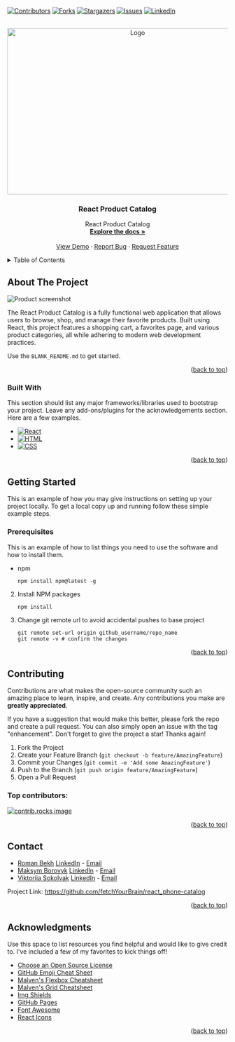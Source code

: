 <a id="readme-top"></a>

[![Contributors][contributors-shield]][contributors-url]
[![Forks][forks-shield]][forks-url]
[![Stargazers][stars-shield]][stars-url]
[![Issues][issues-shield]][issues-url]
[![LinkedIn][linkedin-shield]][linkedin-url]

<!-- PROJECT LOGO -->
<br />
<div align="center">
<a href="№">
<img src="public/img/icons/logo.svg" alt="Logo" width="580" height="380">
</a>

<h3 align="center">React Product Catalog</h3>

<p align="center">
React Product Catalog
<br />
<a href="https://github.com/fetchYourBrain/react_phone-catalog"><strong>Explore the docs »</strong></a>
<br />
<br />
<a href="https://fetchyourbrain.github.io/react_phone-catalog/">View Demo</a>
·
<a href="https://github.com/fetchYourBrain/react_phone-catalog/issues/new?labels=bug&template=bug-report.md
">Report Bug</a>
·
<a href="https://github.com/fetchYourBrain/react_phone-catalog/issues/new?labels=enhancement&template=feature-request.md
">Request Feature</a>
</p>
</div>

<!-- TABLE OF CONTENTS -->
<details>
<summary>Table of Contents</summary>
<ol>
<li>
<a href="#about-the-project">About The Project</a>
<ul>
<li><a href="#built-with">Built With</a></li>
</ul>
</li>
<li>
<a href="#getting-started">Getting Started</a>
<ul>
<li><a href="#prerequisites">Prerequisites</a></li>
<li><a href="#installation">Installation</a></li>
</ul>
</li>
<li><a href="#contributing">Contributing</a></li>
<li><a href="#contact">Contact</a></li>
<li><a href="#acknowledgments">Acknowledgments</a></li>
</ol>
</details>

<!-- ABOUT THE PROJECT -->

## About The Project

![Product screenshot][product-screenshot]

The React Product Catalog is a fully functional web application that allows users to browse, shop, and manage their favorite products. Built using React, this project features a shopping cart, a favorites page, and various product categories, all while adhering to modern web development practices.

Use the `BLANK_README.md` to get started.

<p align="right">(<a href="#readme-top">back to top</a>)</p>

### Built With

This section should list any major frameworks/libraries used to bootstrap your project. Leave any add-ons/plugins for the acknowledgements section. Here are a few examples.

- [![React][React.js]][React-url]
- [![HTML][HTML-shield]][HTML-url]
- [![CSS][CSS-shield]][CSS-reference]

<p align="right">(<a href="#readme-top">back to top</a>)</p>

<!-- GETTING STARTED -->

## Getting Started

This is an example of how you may give instructions on setting up your project locally.
To get a local copy up and running follow these simple example steps.

### Prerequisites

This is an example of how to list things you need to use the software and how to install them.

- npm
    
    ```
    npm install npm@latest -g
    
    ```
    

    
2. Install NPM packages
    
    ```
    npm install
    
    ```
    
3. Change git remote url to avoid accidental pushes to base project
    
    ```
    git remote set-url origin github_username/repo_name
    git remote -v # confirm the changes
    
    ```
    

<p align="right">(<a href="#readme-top">back to top</a>)</p>

<!-- CONTRIBUTING -->

## Contributing

Contributions are what makes the open-source community such an amazing place to learn, inspire, and create. Any contributions you make are **greatly appreciated**.

If you have a suggestion that would make this better, please fork the repo and create a pull request. You can also simply open an issue with the tag "enhancement".
Don't forget to give the project a star! Thanks again!

1. Fork the Project
2. Create your Feature Branch (`git checkout -b feature/AmazingFeature`)
3. Commit your Changes (`git commit -m 'Add some AmazingFeature'`)
4. Push to the Branch (`git push origin feature/AmazingFeature`)
5. Open a Pull Request

### Top contributors:

<a href="https://github.com/fetchYourBrain/react_phone-catalog/graphs/contributors">
<img src="https://drive.google.com/uc?id=1ytU2sgWNijue298oSXXAfb5kDTlD8JQx" alt="contrib.rocks image" />
</a>

<p align="right">(<a href="#readme-top">back to top</a>)</p>


## Contact
<ul>
    <li><a href="https://github.com/coldshein" target="_blank">Roman Bekh</a> <a href="https://www.linkedin.com/in/roman-bekh-dev">LinkedIn<a/> - <a href="mailto:bekh.roman.dev@gmail.com">Email<a/></li>
    <li><a href="https://github.com/MaxBorovique" target="_blank">Maksym Borovyk</a> <a href="https://www.linkedin.com/in/maksym-borovyk-front-end">LinkedIn<a/> - <a href="mailto:borovyk.maxym@gmail.com">Email<a/></li>
    <li><a href="https://github.com/victoriasokolvak" target="_blank">Viktoriia Sokolvak</a> <a href="https://www.linkedin.com/in/viktoriia-sokolvak-134805331">LinkedIn<a/> - <a href="mailto:viktoriia.sokolvak@gmail.com">Email<a/></li>
</ul>

Project Link: https://github.com/fetchYourBrain/react_phone-catalog

<p align="right">(<a href="#readme-top">back to top</a>)</p>

<!-- ACKNOWLEDGMENTS -->

## Acknowledgments

Use this space to list resources you find helpful and would like to give credit to. I've included a few of my favorites to kick things off!

- [Choose an Open Source License](https://choosealicense.com/)
- [GitHub Emoji Cheat Sheet](https://www.webpagefx.com/tools/emoji-cheat-sheet)
- [Malven's Flexbox Cheatsheet](https://flexbox.malven.co/)
- [Malven's Grid Cheatsheet](https://grid.malven.co/)
- [Img Shields](https://shields.io/)
- [GitHub Pages](https://pages.github.com/)
- [Font Awesome](https://fontawesome.com/)
- [React Icons](https://react-icons.github.io/react-icons/search)

<p align="right">(<a href="#readme-top">back to top</a>)</p>

<!-- MARKDOWN LINKS & IMAGES -->
<!-- https://www.markdownguide.org/basic-syntax/#reference-style-links -->
[contributors-shield]: https://img.shields.io/github/contributors/fetchYourBrain/react_phone-catalog.svg?style=for-the-badge
[contributors-url]: https://github.com/fetchYourBrain/react_phone-catalog/graphs/contributors
[forks-shield]: https://img.shields.io/github/forks/fetchYourBrain/react_phone-catalog.svg?style=for-the-badge
[forks-url]: https://github.com/fetchYourBrain/react_phone-catalog/network/members
[stars-shield]: https://img.shields.io/github/stars/fetchYourBrain/react_phone-catalog.svg?style=for-the-badge
[stars-url]: https://github.com/fetchYourBrain/react_phone-catalog/stargazers
[issues-shield]: https://img.shields.io/github/issues/fetchYourBrain/react_phone-catalog.svg?style=for-the-badge
[issues-url]: https://github.com/fetchYourBrain/react_phone-catalog/issues
[linkedin-shield]: https://img.shields.io/badge/-LinkedIn-black.svg?style=for-the-badge&logo=linkedin&colorB=555
[linkedin-url]: https://www.linkedin.com/in/maksym-borovyk-front-end
[linkedin-url-roma]: https://www.linkedin.com/in/roman-bekh-dev
[product-screenshot]: https://drive.google.com/uc?id=1zLse9f0zTLCz-yQ1E_mKwhjTLsfoOort
[React.js]: https://img.shields.io/badge/React-20232A?style=for-the-badge&logo=react&logoColor=61DAFB
[React-url]: https://reactjs.org/
[linkedin-shield]: https://img.shields.io/badge/-LinkedIn-black.svg?style=for-the-badge&logo=linkedin&colorB=555
[linkedin-url]: www.linkedin.com/in/maksym-borovyk-front-end
[HTML-shield]: https://img.shields.io/badge/HTML-5E7C7A?style=for-the-badge&logo=html5&logoColor=white
[HTML-url]: https://developer.mozilla.org/en-US/docs/Web/HTML
[HTML-tutorial]: https://www.w3schools.com/html/
[HTML-reference]: https://www.w3.org/TR/html52/
[CSS-shield]: https://img.shields.io/badge/CSS-4D93D9?style=for-the-badge&logo=css3&logoColor=white
[CSS-tutorial]: https://www.w3schools.com/css/
[CSS-reference]: https://www.css-reference.io/


